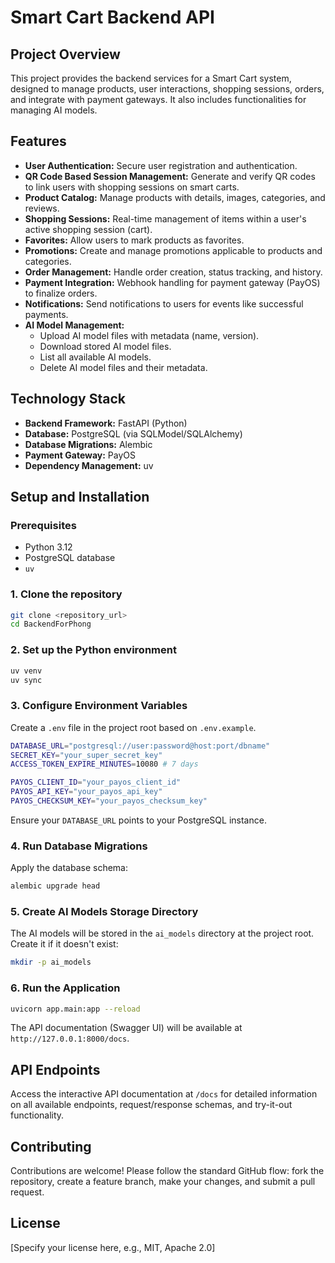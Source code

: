 # Smart Cart Backend API

## Project Overview

This project provides the backend services for a Smart Cart system, designed to manage products, user interactions, shopping sessions, orders, and integrate with payment gateways. It also includes functionalities for managing AI models.

## Features

- **User Authentication:** Secure user registration and authentication.
- **QR Code Based Session Management:** Generate and verify QR codes to link users with shopping sessions on smart carts.
- **Product Catalog:** Manage products with details, images, categories, and reviews.
- **Shopping Sessions:** Real-time management of items within a user's active shopping session (cart).
- **Favorites:** Allow users to mark products as favorites.
- **Promotions:** Create and manage promotions applicable to products and categories.
- **Order Management:** Handle order creation, status tracking, and history.
- **Payment Integration:** Webhook handling for payment gateway (PayOS) to finalize orders.
- **Notifications:** Send notifications to users for events like successful payments.
- **AI Model Management:**
  - Upload AI model files with metadata (name, version).
  - Download stored AI model files.
  - List all available AI models.
  - Delete AI model files and their metadata.

## Technology Stack

- **Backend Framework:** FastAPI (Python)
- **Database:** PostgreSQL (via SQLModel/SQLAlchemy)
- **Database Migrations:** Alembic
- **Payment Gateway:** PayOS
- **Dependency Management:** uv

## Setup and Installation

### Prerequisites

- Python 3.12
- PostgreSQL database
- `uv`

### 1. Clone the repository

```bash
git clone <repository_url>
cd BackendForPhong
```

### 2. Set up the Python environment

```bash
uv venv
uv sync
```

### 3. Configure Environment Variables

Create a `.env` file in the project root based on `.env.example`.

```bash
DATABASE_URL="postgresql://user:password@host:port/dbname"
SECRET_KEY="your_super_secret_key"
ACCESS_TOKEN_EXPIRE_MINUTES=10080 # 7 days

PAYOS_CLIENT_ID="your_payos_client_id"
PAYOS_API_KEY="your_payos_api_key"
PAYOS_CHECKSUM_KEY="your_payos_checksum_key"
```

Ensure your `DATABASE_URL` points to your PostgreSQL instance.

### 4. Run Database Migrations

Apply the database schema:

```bash
alembic upgrade head
```

### 5. Create AI Models Storage Directory

The AI models will be stored in the `ai_models` directory at the project root. Create it if it doesn't exist:

```bash
mkdir -p ai_models
```

### 6. Run the Application

```bash
uvicorn app.main:app --reload
```

The API documentation (Swagger UI) will be available at `http://127.0.0.1:8000/docs`.

## API Endpoints

Access the interactive API documentation at `/docs` for detailed information on all available endpoints, request/response schemas, and try-it-out functionality.

## Contributing

Contributions are welcome! Please follow the standard GitHub flow: fork the repository, create a feature branch, make your changes, and submit a pull request.

## License

[Specify your license here, e.g., MIT, Apache 2.0]
